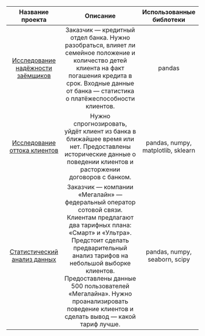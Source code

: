 
|Название проекта|Описание|Использованные библотеки|
|:----------------:|:-------:|:-----:|
|[Исследование надёжности заёмщиков](https://github.com/Xtony78/Practicum_projects/tree/main/Investigation%20of%20the%20reliability%20of%20borrowers "Исследование надёжности заёмщиков")|Заказчик — кредитный отдел банка. Нужно разобраться, влияет ли семейное положение и количество детей клиента на факт погашения кредита в срок. Входные данные от банка — статистика о платёжеспособности клиентов.|pandas|
|[Исследование оттока клиентов](https://github.com/Xtony78/Practicum_projects/tree/main/Churn%20rate "Исследование оттока клиентов")|Нужно спрогнозировать, уйдёт клиент из банка в ближайшее время или нет. Предоставлены исторические данные о поведении клиентов и расторжении договоров с банком.|pandas, numpy, matplotlib, sklearn|
|[Статистический анализ данных](https://github.com/Xtony78/Practicum_projects/tree/main/Statistical%20analysis "Статистический анализ данных")|Заказчик — компании «Мегалайн» — федеральный оператор сотовой связи. Клиентам предлагают два тарифных плана: «Смарт» и «Ультра». Предстоит сделать предварительный анализ тарифов на небольшой выборке клиентов. Предоставлены данные 500 пользователей «Мегалайна». Нужно проанализировать поведение клиентов и сделать вывод — какой тариф лучше.|pandas, numpy, seaborn, scipy|    
